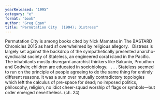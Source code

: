 ```yaml
---
yearReleased: "1995"
category: "e"
format: "book"
author: "Greg Egan"
title: "Permutation City  (1994); Distress"
---
```

Permutation City is  among books cited by Nick Mamatas in The BASTARD Chronicles 2015 as hard  sf overwhelmed by religious allegory.
 
Distress is largely  set against the backdrop of the sympathetically presented anarcho-syndicalist society  of Stateless, an engineered coral island in the Pacific. The inhabitants mostly disregard anarchist thinkers like Bakunin, Proudhon and Godwin; children are  educated in sociobiology.
 
. . .  Stateless seemed to run on the principle of people agreeing to do the same thing  for entirely different reasons. It was a sum over mutually contradictory  topologies which left the calculus of pre-space for dead; no imposed politics,  philosophy, religion, no idiot cheer-squad worship of flags or symbols—but  order emerged nevertheless. (ch. 24)